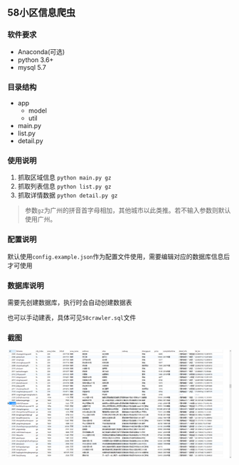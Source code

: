 ## 58小区信息爬虫

### 软件要求
 - Anaconda(可选)
 - python 3.6+
 - mysql 5.7
 
### 目录结构
 - app
   - model
   - util
 - main.py
 - list.py
 - detail.py

### 使用说明
 1. 抓取区域信息 ```python main.py gz```
 2. 抓取列表信息 ```python list.py gz```
 3. 抓取详情数据 ```python detail.py gz```
 
 >参数```gz```为广州的拼音首字母相加，其他城市以此类推。若不输入参数则默认使用广州。
 
### 配置说明
默认使用```config.example.json```作为配置文件使用，需要编辑对应的数据库信息后才可使用

### 数据库说明
需要先创建数据库，执行时会自动创建数据表

也可以手动建表，具体可见```58crawler.sql```文件

### 截图
![数据库截图](pic/1529899947.jpg)
